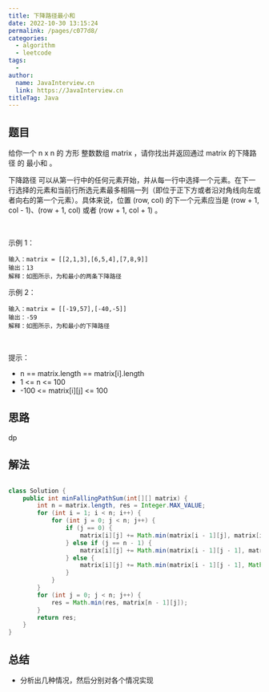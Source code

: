 ```yaml
---
title: 下降路径最小和
date: 2022-10-30 13:15:24
permalink: /pages/c077d8/
categories:
  - algorithm
  - leetcode
tags:
  - 
author: 
  name: JavaInterview.cn
  link: https://JavaInterview.cn
titleTag: Java
---
```



## 题目

给你一个 n x n 的 方形 整数数组 matrix ，请你找出并返回通过 matrix 的下降路径 的 最小和 。

下降路径 可以从第一行中的任何元素开始，并从每一行中选择一个元素。在下一行选择的元素和当前行所选元素最多相隔一列（即位于正下方或者沿对角线向左或者向右的第一个元素）。具体来说，位置 (row, col) 的下一个元素应当是 (row + 1, col - 1)、(row + 1, col) 或者 (row + 1, col + 1) 。

 

示例 1：



    输入：matrix = [[2,1,3],[6,5,4],[7,8,9]]
    输出：13
    解释：如图所示，为和最小的两条下降路径
示例 2：



    输入：matrix = [[-19,57],[-40,-5]]
    输出：-59
    解释：如图所示，为和最小的下降路径
 

提示：

- n == matrix.length == matrix[i].length
- 1 <= n <= 100
- -100 <= matrix[i][j] <= 100

## 思路

dp

## 解法
```java

class Solution {
    public int minFallingPathSum(int[][] matrix) {
        int n = matrix.length, res = Integer.MAX_VALUE;
        for (int i = 1; i < n; i++) {
            for (int j = 0; j < n; j++) {
                if (j == 0) {
                    matrix[i][j] += Math.min(matrix[i - 1][j], matrix[i - 1][j + 1]);
                } else if (j == n - 1) {
                    matrix[i][j] += Math.min(matrix[i - 1][j - 1], matrix[i - 1][j]);
                } else {
                    matrix[i][j] += Math.min(matrix[i - 1][j - 1], Math.min(matrix[i - 1][j], matrix[i - 1][j + 1]));
                }
            }
        }
        for (int j = 0; j < n; j++) {
            res = Math.min(res, matrix[n - 1][j]);
        }
        return res;
    }
}
```

## 总结

- 分析出几种情况，然后分别对各个情况实现 
